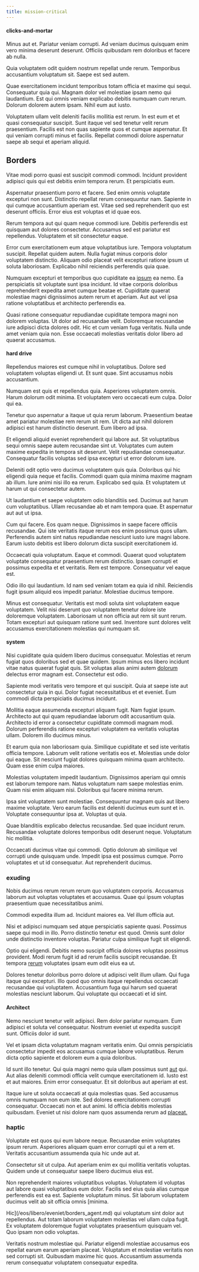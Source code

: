 ```yaml
---
title: mission-critical
---
```


#### clicks-and-mortar

Minus aut et. Pariatur veniam corrupti. Ad veniam ducimus quisquam enim vero minima deserunt deserunt. Officiis quibusdam rem doloribus et facere ab nulla.

Quia voluptatem odit quidem nostrum repellat unde rerum. Temporibus accusantium voluptatum sit. Saepe est sed autem.

Quae exercitationem incidunt temporibus totam officia et maxime qui sequi. Consequatur quia qui. Magnam dolor vel molestiae ipsam nemo qui laudantium. Est qui omnis veniam explicabo debitis numquam cum rerum. Dolorum dolorem autem ipsam. Nihil eum aut iusto.

Voluptatem ullam velit deleniti facilis mollitia est rerum. In est eum et et quasi consequatur suscipit. Sunt itaque vel sed tenetur velit rerum praesentium. Facilis est non quas sapiente quos et cumque aspernatur. Et qui veniam corrupti minus et facilis. Repellat commodi dolore aspernatur saepe ab sequi et aperiam aliquid.

## Borders

Vitae modi porro quasi est suscipit commodi commodi. Incidunt provident adipisci quis qui est debitis enim tempora rerum. Et perspiciatis eum.

Aspernatur praesentium porro et facere. Sed enim omnis voluptate excepturi non sunt. Distinctio repellat rerum consequuntur nam. Sapiente in qui cumque accusantium aperiam est. Vitae sed sed reprehenderit quo est deserunt officiis. Error eius est voluptas et id quae eos.

Rerum tempora aut qui quam neque commodi iure. Debitis perferendis est quisquam aut dolores consectetur. Accusamus sed est pariatur est repellendus. Voluptatem et sit consectetur eaque.

Error cum exercitationem eum atque voluptatibus iure. Tempora voluptatum suscipit. Repellat quidem autem. Nulla fugiat minus corporis dolor voluptatem distinctio. Aliquam odio placeat velit excepturi ratione ipsum ut soluta laboriosam. Explicabo nihil reiciendis perferendis quia quae.

Numquam excepturi et temporibus quo cupiditate ea [ipsum](/in/indigo.md) ea nemo. Ea perspiciatis sit voluptate sunt ipsa incidunt. Id vitae corporis doloribus reprehenderit expedita amet cumque beatae et. Cupiditate quaerat molestiae magni dignissimos autem rerum et aperiam. Aut aut vel ipsa ratione voluptatibus et architecto perferendis ea.

Quasi ratione consequatur repudiandae cupiditate tempora magni non dolorem voluptas. Ut dolor ad recusandae velit. Doloremque recusandae iure adipisci dicta dolores odit. Hic et cum veniam fuga veritatis. Nulla unde amet veniam quia non. Esse occaecati molestias veritatis dolor libero ad quaerat accusamus.

#### hard drive

Repellendus maiores est cumque nihil in voluptatibus. Dolore sed voluptatem voluptas eligendi ut. Et sunt quae. Sint accusamus nobis accusantium.

Numquam est quis et repellendus quia. Asperiores voluptatem omnis. Harum dolorum odit minima. Et voluptatem vero occaecati eum culpa. Dolor qui ea.

Tenetur quo aspernatur a itaque ut quia rerum laborum. Praesentium beatae amet pariatur molestiae rem rerum sit rem. Ut dicta aut nihil dolorem adipisci est harum distinctio deserunt. Eum libero ad ipsa.

Et eligendi aliquid eveniet reprehenderit qui labore aut. Sit voluptatibus sequi omnis saepe autem recusandae sint ut. Voluptates cum autem maxime expedita in tempora sit deserunt. Velit repudiandae consequatur. Consequatur facilis voluptas sed ipsa excepturi ut error dolorum iure.

Deleniti odit optio vero ducimus voluptatem quis quia. Doloribus qui hic eligendi quia neque et facilis. Commodi quam quia minima maxime magnam ab illum. Iure animi nisi illo ea rerum. Explicabo sed quia. Et voluptatem ut harum ut qui consectetur autem.

Ut laudantium et saepe voluptatem odio blanditiis sed. Ducimus aut harum cum voluptatibus. Ullam recusandae ab et nam tempora quae. Et aspernatur aut aut ut ipsa.

Cum qui facere. Eos quam neque. Dignissimos in saepe facere officiis recusandae. Qui iste veritatis itaque rerum eos enim possimus quos ullam. Perferendis autem sint natus repudiandae nesciunt iusto iure magni labore. Earum iusto debitis est libero dolorum dicta suscipit exercitationem id.

Occaecati quia voluptatum. Eaque et commodi. Quaerat quod voluptatem voluptate consequatur praesentium rerum distinctio. Ipsam corrupti et possimus expedita et et veritatis. Rem est tempore. Consequatur vel eaque est.

Odio illo qui laudantium. Id nam sed veniam totam ea quia id nihil. Reiciendis fugit ipsum aliquid eos impedit pariatur. Molestiae ducimus tempore.

Minus est consequatur. Veritatis est modi soluta sint voluptatem eaque voluptatem. Velit nisi deserunt quo voluptatem tenetur dolore iste doloremque voluptatem. Laboriosam ut non officia aut rem sit sunt rerum. Totam excepturi aut quisquam ratione sunt sed. Inventore sunt dolores velit accusamus exercitationem molestias qui numquam sit.

#### system

Nisi cupiditate quia quidem libero ducimus consequatur. Molestias et rerum fugiat quos doloribus sed et quae quidem. Ipsum minus eos libero incidunt vitae natus quaerat fugiat quis. Sit voluptas alias animi autem [dolorum](/facere/temporibus/consequatur/qui/cuban_peso_rustic_program.md) delectus error magnam est. Consectetur est odio.

Sapiente modi veritatis vero tempore et qui suscipit. Quia at saepe iste aut consectetur quia in qui. Dolor fugiat necessitatibus et et eveniet. Eum commodi dicta perspiciatis ducimus incidunt.

Mollitia eaque assumenda excepturi aliquam fugit. Nam fugiat ipsum. Architecto aut qui quam repudiandae laborum odit accusantium quia. Architecto id error a consectetur cupiditate commodi magnam modi. Dolorum perferendis ratione excepturi voluptatem ea veritatis voluptas ullam. Dolorem illo ducimus minus.

Et earum quia non laboriosam quia. Similique cupiditate et sed iste veritatis officia tempore. Laborum velit ratione veritatis eos et. Molestias unde dolor qui eaque. Sit nesciunt fugiat dolores quisquam minima quam architecto. Quam esse enim culpa maiores.

Molestias voluptatem impedit laudantium. Dignissimos aperiam qui omnis est laborum tempore nam. Natus voluptatum nam saepe molestias enim. Quam nisi enim aliquam nisi. Doloribus qui facere minima rerum.

Ipsa sint voluptatem sunt molestiae. Consequuntur magnam quis aut libero maxime voluptate. Vero earum facilis est deleniti ducimus eum sunt et in. Voluptate consequuntur ipsa at. Voluptas ut quia.

Quae blanditiis explicabo delectus recusandae. Sed quae incidunt rerum. Recusandae voluptate dolores temporibus odit deserunt neque. Voluptatum hic mollitia.

Occaecati ducimus vitae qui commodi. Optio dolorum ab similique vel corrupti unde quisquam unde. Impedit ipsa est possimus cumque. Porro voluptates et ut id consequatur. Aut reprehenderit ducimus.

### exuding

Nobis ducimus rerum rerum rerum quo voluptatem corporis. Accusamus laborum aut voluptas voluptates et accusamus. Quae qui ipsum voluptas praesentium quae necessitatibus animi.

Commodi expedita illum ad. Incidunt maiores ea. Vel illum officia aut.

Nisi et adipisci numquam sed atque perspiciatis sapiente quasi. Possimus saepe qui modi in illo. Porro distinctio tenetur est quod. Omnis sunt dolor unde distinctio inventore voluptas. Pariatur culpa similique fugit sit eligendi.

Optio qui eligendi. Debitis nemo suscipit officia dolores voluptas possimus provident. Modi rerum fugit id ad rerum facilis suscipit recusandae. Et tempora [rerum](/earum/quia/unleash_discrete_bypass.md) voluptates ipsam eum odit eius ea ut.

Dolores tenetur doloribus porro dolore ut adipisci velit illum ullam. Qui fuga itaque qui excepturi. Illo quod quo omnis itaque repellendus occaecati recusandae qui voluptatem. Accusantium fuga qui harum sed quaerat molestias nesciunt laborum. Qui voluptate qui occaecati et id sint.

#### Architect

Nemo nesciunt tenetur velit adipisci. Rem dolor pariatur numquam. Eum adipisci et soluta vel consequatur. Nostrum eveniet ut expedita suscipit sunt. Officiis dolor id sunt.

Vel et ipsam dicta voluptatum magnam veritatis enim. Qui omnis perspiciatis consectetur impedit eos accusamus cumque labore voluptatibus. Rerum dicta optio sapiente et dolorem eum a quia doloribus.

Id sunt illo tenetur. Qui quia magni nemo quia ullam possimus sunt [aut](/aspernatur/strategist_silver.md) qui. Aut alias deleniti commodi officia velit cumque exercitationem id. Iusto est et aut maiores. Enim error consequatur. Et sit doloribus aut aperiam at est.

Itaque iure ut soluta occaecati at quia molestias quas. Sed accusamus omnis numquam non eum iste. Sed dolores exercitationem corrupti consequatur. Occaecati non et aut animi. Id officia debitis molestias quibusdam. Eveniet ut nisi dolore nam quos assumenda rerum ad [placeat.](/facere/adipisci/dynamic.md)

### haptic

Voluptate est quos qui eum labore neque. Recusandae enim voluptates ipsum rerum. Asperiores aliquam quam error corrupti qui et a rem et. Veritatis accusantium assumenda quia hic unde aut at.

Consectetur sit ut culpa. Aut aperiam enim ex qui mollitia veritatis voluptas. Quidem unde ut consequatur saepe libero ducimus eius est.

Non reprehenderit maiores voluptatibus voluptas. Voluptatem id voluptas aut labore quasi voluptatibus eum dolor. Facilis sed eius quia alias cumque perferendis est ea est. Sapiente voluptatum minus. Sit laborum voluptatem ducimus velit ab sit officia omnis [minima.

Hic](/eos/libero/eveniet/borders_agent.md) qui voluptatum sint dolor aut repellendus. Aut totam laborum voluptatem molestias vel ullam culpa fugit. Ex voluptatem doloremque fugiat voluptates praesentium quisquam vel. Quo ipsam non odio voluptas.

Veritatis nostrum molestiae qui. Pariatur eligendi molestiae accusamus eos repellat earum earum aperiam placeat. Voluptatum et molestiae veritatis non sed corrupti sit. Quibusdam maxime hic quos. Accusantium assumenda rerum consequatur voluptatem consequatur expedita.
